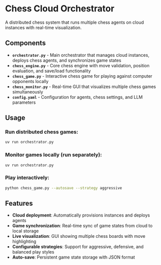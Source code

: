 # Chess Cloud Orchestrator

A distributed chess system that runs multiple chess agents on cloud instances with real-time visualization.

## Components

- **`orchestrator.py`** - Main orchestrator that manages cloud instances, deploys chess agents, and synchronizes game states
- **`chess_engine.py`** - Core chess engine with move validation, position evaluation, and save/load functionality
- **`chess_game.py`** - Interactive chess game for playing against computer opponents locally
- **`chess_monitor.py`** - Real-time GUI that visualizes multiple chess games simultaneously
- **`config.yaml`** - Configuration for agents, chess settings, and LLM parameters

## Usage

### Run distributed chess games:
```bash
uv run orchestrator.py
```

### Monitor games locally (run separately):
```bash
uv run orchestrator.py
```

### Play interactively:
```bash
python chess_game.py --autosave --strategy aggressive
```

## Features

- **Cloud deployment**: Automatically provisions instances and deploys agents
- **Game synchronization**: Real-time sync of game states from cloud to local storage
- **Live visualization**: GUI showing multiple chess boards with move highlighting
- **Configurable strategies**: Support for aggressive, defensive, and balanced play styles
- **Auto-save**: Persistent game state storage with JSON format
